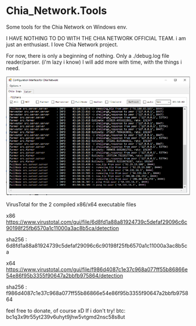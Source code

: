# Chia_Network.Tools
Some tools for the Chia Network on Windows env.

I HAVE NOTHING TO DO WITH THE CHIA NETWORK OFFICIAL TEAM. i am just an enthusiast. I love Chia Network project.

For now, there is only a beginning of nothing. Only a ./debug.log file reader/parser. (i'm lazy i know)
I will add more with time, with the things i need.

![Alt text](/Chia_Config_GUI/chia_config_v1.png?raw=true "Screenshot")


VirusTotal for the 2 compiled x86/x64 executable files

x86 https://www.virustotal.com/gui/file/6d8fd1a88a81924739c5defaf29096c6c90198f25fb6570a1c11000a3ac8b5ca/detection

sha256 : 6d8fd1a88a81924739c5defaf29096c6c90198f25fb6570a1c11000a3ac8b5ca

x64 https://www.virustotal.com/gui/file/f986d4087c1e37c968a077ff55b86866e54e86f95b3355f90647a2bbfb975864/detection

sha256 : f986d4087c1e37c968a077ff55b86866e54e86f95b3355f90647a2bbfb975864

feel free to donate, of course xD If i don't try! btc: bc1q3x9tr55yt239v6uhyt9jhw5vtgmd2nsc58s8ut
